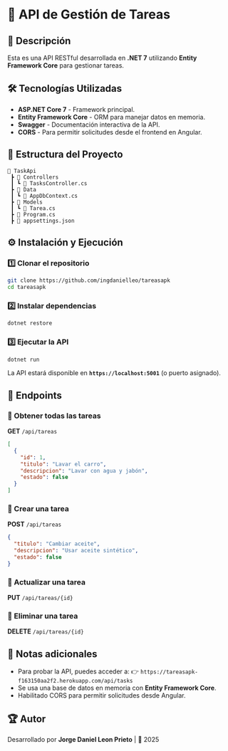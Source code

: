 # 📌 API de Gestión de Tareas

## 🚀 Descripción

Esta es una API RESTful desarrollada en **.NET 7** utilizando **Entity Framework Core** para gestionar tareas.

## 🛠️ Tecnologías Utilizadas

- **ASP.NET Core 7** - Framework principal.
- **Entity Framework Core** - ORM para manejar datos en memoria.
- **Swagger** - Documentación interactiva de la API.
- **CORS** - Para permitir solicitudes desde el frontend en Angular.

## 📂 Estructura del Proyecto

```
📁 TaskApi
 ┣ 📁 Controllers
 ┃ ┗ 📄 TasksController.cs
 ┣ 📁 Data
 ┃ ┗ 📄 AppDbContext.cs
 ┣ 📁 Models
 ┃ ┗ 📄 Tarea.cs
 ┣ 📄 Program.cs
 ┣ 📄 appsettings.json
```

## ⚙️ Instalación y Ejecución

### 1️⃣ Clonar el repositorio

```sh
git clone https://github.com/ingdanielleo/tareasapk
cd tareasapk
```

### 2️⃣ Instalar dependencias

```sh
dotnet restore
```

### 3️⃣ Ejecutar la API

```sh
dotnet run
```

La API estará disponible en **`https://localhost:5001`** (o puerto asignado).

## 🔗 Endpoints

### 📌 Obtener todas las tareas

**GET** `/api/tareas`

```json
[
  {
    "id": 1,
    "titulo": "Lavar el carro",
    "descripcion": "Lavar con agua y jabón",
    "estado": false
  }
]
```

### 📌 Crear una tarea

**POST** `/api/tareas`

```json
{
  "titulo": "Cambiar aceite",
  "descripcion": "Usar aceite sintético",
  "estado": false
}
```

### 📌 Actualizar una tarea

**PUT** `/api/tareas/{id}`

### 📌 Eliminar una tarea

**DELETE** `/api/tareas/{id}`

## 📝 Notas adicionales

- Para probar la API, puedes acceder a:
  👉 `https://tareasapk-f163150aa2f2.herokuapp.com/api/tasks`
- Se usa una base de datos en memoria con **Entity Framework Core**.
- Habilitado CORS para permitir solicitudes desde Angular.

## 🏆 Autor

Desarrollado por **Jorge Daniel Leon Prieto** | 🚀 2025

